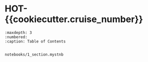 # HOT-{{cookiecutter.cruise_number}}  

```{toctree} 
:maxdepth: 3
:numbered:
:caption: Table of Contents


notebooks/1_section.mystnb
```
